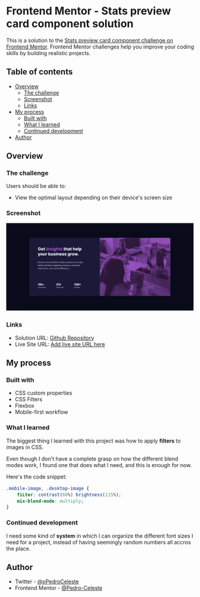 # Frontend Mentor - Stats preview card component solution

This is a solution to the [Stats preview card component challenge on Frontend Mentor](https://www.frontendmentor.io/challenges/stats-preview-card-component-8JqbgoU62). Frontend Mentor challenges help you improve your coding skills by building realistic projects. 

## Table of contents

- [Overview](#overview)
  - [The challenge](#the-challenge)
  - [Screenshot](#screenshot)
  - [Links](#links)
- [My process](#my-process)
  - [Built with](#built-with)
  - [What I learned](#what-i-learned)
  - [Continued development](#continued-development)
- [Author](#author)

## Overview

### The challenge

Users should be able to:

- View the optimal layout depending on their device's screen size

### Screenshot

![Webpage final result.](assets/images/Result-Screenshot.png)

### Links

- Solution URL: [Github Repository](https://github.com/Pedro-Celeste/preview-card-component)
- Live Site URL: [Add live site URL here](https://your-live-site-url.com)

## My process

### Built with

- CSS custom properties
- CSS Filters
- Flexbox
- Mobile-first workflow

### What I learned

The biggest thing I learned with this project was how to apply **filters** to images in CSS.

Even though I don't have a complete grasp on how the different blend modes work, I found one that does what I need, and this is enough for now.

Here's the code snippet:

```css
.mobile-image, .desktop-image {
    fiLter: contrast(60%) brightness(115%);
    mix-blend-mode: multiply;
}
```

### Continued development

I need some kind of **system** in which I can organize the different font sizes I need for a project, instead of having seemingly random numbers all accros the place.

## Author

- Twitter - [@oPedroCeleste](https://www.twitter.com/oPedroCeleste)
- Frontend Mentor - [@Pedro-Celeste](https://www.frontendmentor.io/profile/Pedro-Celeste)